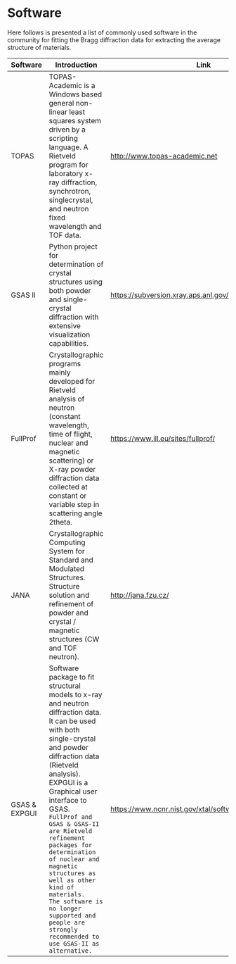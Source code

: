 Software
===

Here follows is presented a list of commonly used software in the community for fitting the Bragg diffraction data for extracting the average structure of materials.

| Software | Introduction | Link |
|----------|--------------|------|
| TOPAS | TOPAS-Academic is a Windows based general non-linear least squares system driven by a scripting language. A Rietveld program for laboratory x-ray diffraction, synchrotron, singlecrystal, and neutron fixed wavelength and TOF data. | <a href=" http://www.topas-academic.net/" target="_blank"> http://www.topas-academic.net</a> |
| GSAS II | Python project for determination of crystal structures using both powder and single-crystal diffraction with extensive visualization capabilities. | <a href="https://subversion.xray.aps.anl.gov/trac/pyGSAS" target="_blank">https://subversion.xray.aps.anl.gov/trac/pyGSAS</a> |
| FullProf | Crystallographic programs mainly developed for Rietveld analysis of neutron (constant wavelength, time of flight, nuclear and magnetic scattering) or X-ray powder diffraction data collected at constant or variable step in scattering angle 2theta. | <a href="https://www.ill.eu/sites/fullprof/" target="_blank">https://www.ill.eu/sites/fullprof/</a> |
| JANA | Crystallographic Computing System for Standard and Modulated Structures. Structure solution and refinement of powder and crystal / magnetic structures (CW and TOF neutron). |  <a href="http://jana.fzu.cz/" target="_blank">http://jana.fzu.cz/</a> |
| GSAS & EXPGUI | Software package to fit structural models to x-ray and neutron diffraction data. It can be used with both single-crystal and powder diffraction data (Rietveld analysis). EXPGUI is a Graphical user interface to GSAS. <br />`FullProf and GSAS & GSAS-II are Rietveld refinement packages for determination of nuclear and magnetic structures as well as other kind of materials.` <br />`The software is no longer supported and people are strongly recommended to use GSAS-II as alternative.` | <a href="https://www.ncnr.nist.gov/xtal/software/downloads.html" target="_blank">https://www.ncnr.nist.gov/xtal/software/downloads.html</a> |